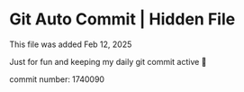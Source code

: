 # Git Auto Commit | Hidden File

This file was added Feb 12, 2025

Just for fun and keeping my daily git commit active 🤪

commit number: 1740090
